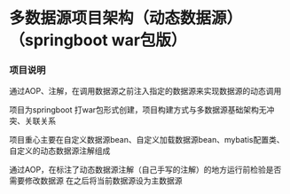 # 多数据源项目架构（动态数据源）（springboot war包版）

### 项目说明
通过AOP、注解，在调用数据源之前注入指定的数据源来实现数据源的动态调用

项目为springboot 打war包形式创建，项目构建方式与多数据源基础架构无冲突、关联关系

项目重心主要在自定义数据源bean、自定义加载数据源bean、mybatis配置类、自定义的动态数据源注解组成

通过AOP，在标注了动态数据源注解（自己手写的注解）的地方运行前检验是否需要修改数据源
在之后将当前数据源设为主数据源